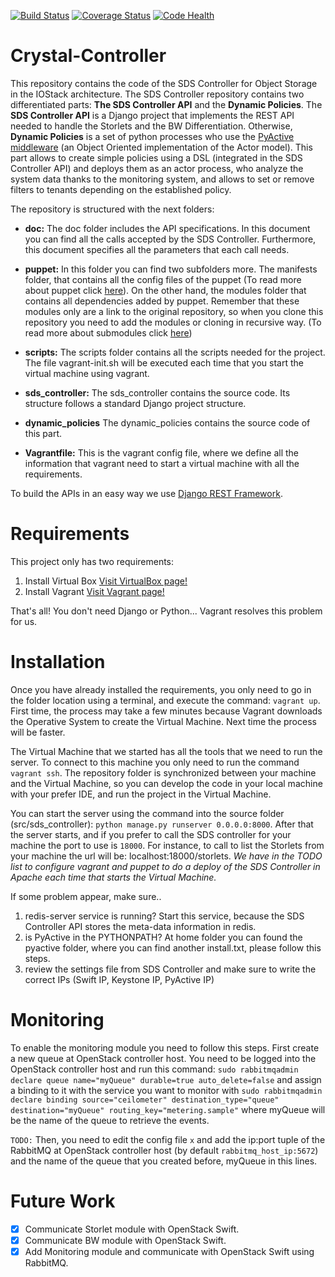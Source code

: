 [![Build Status](https://travis-ci.org/Crystal-SDS/controller.svg?branch=master)](https://travis-ci.org/Crystal-SDS/controller)
[![Coverage Status](https://coveralls.io/repos/github/Crystal-SDS/controller/badge.svg?branch=master)](https://coveralls.io/github/Crystal-SDS/controller?branch=master)
[![Code Health](https://landscape.io/github/Crystal-SDS/controller/master/landscape.svg?style=flat)](https://landscape.io/github/Crystal-SDS/controller/master)


# Crystal-Controller

This repository contains the code of the SDS Controller for Object Storage in the IOStack architecture. The SDS Controller repository contains two differentiated parts: **The SDS Controller API** and the **Dynamic Policies**. The **SDS Controller API** is a Django project that implements the REST API needed to handle the Storlets and the BW Differentiation. Otherwise, **Dynamic Policies** is a set of python processes who use the [PyActive middleware](https://github.com/cloudspaces/pyactive) (an Object Oriented implementation of the Actor model). This part allows to create simple policies using a DSL (integrated in the SDS Controller API) and deploys them as an actor process, who analyze the system data thanks to the monitoring system, and allows to set or remove filters to tenants depending on the established policy.

The repository is structured with the next folders:

* **doc:** The doc folder includes the API specifications. In this document you can find all the calls accepted by the SDS Controller. Furthermore, this document specifies all the parameters that each call needs.

* **puppet:** In this folder you can find two subfolders more. The manifests folder, that contains all the config files of the puppet (To read more about puppet click [here](http://docs.vagrantup.com/v2/provisioning/puppet_apply.html)). On the other hand, the modules folder that contains all dependencies added by puppet. Remember that these modules only are a link to the original repository, so when you clone this repository you need to add the modules or cloning in recursive way. (To read more about submodules click [here](https://git-scm.com/book/en/v2/Git-Tools-Submodules))

* **scripts:** The scripts folder contains all the scripts needed for the project. The file vagrant-init.sh will be executed each time that you start the virtual machine using vagrant.

* **sds_controller:** The sds_controller contains the source code. Its structure follows a standard Django project structure.

* **dynamic_policies** The dynamic_policies contains the source code of this part.

* **Vagrantfile:** This is the vagrant config file, where we define all the information that vagrant need to start a virtual machine with all the requirements.  

To build the APIs in an easy way we use [Django REST Framework](http://www.django-rest-framework.org/).

# Requirements

This project only has two requirements:

1. Install Virtual Box [Visit VirtualBox page!](https://www.virtualbox.org/)
2. Install Vagrant [Visit Vagrant page!](https://www.vagrantup.com/downloads.html)

That's all! You don't need Django or Python... Vagrant resolves this problem for us.

# Installation

Once you have already installed the requirements, you only need to go in the folder location using a terminal, and execute the command: `vagrant up`. First time, the process may take a few minutes because Vagrant downloads the Operative System to create the Virtual Machine. Next time the process will be faster.

The Virtual Machine that we started has all the tools that we need to run the server. To connect to this machine you only need to run the command `vagrant ssh`. The repository folder is synchronized between your machine and the Virtual Machine, so you can develop the code in your local machine with your prefer IDE, and run the project in the Virtual Machine.

You can start the server using the command into the source folder (src/sds_controller): `python manage.py runserver 0.0.0.0:8000`. After that the server starts, and if you prefer to call the SDS controller for your machine the port to use is `18000`. For instance, to call to list the Storlets from your machine the url will be: localhost:18000/storlets. *We have in the TODO list to configure vagrant and puppet to do a deploy of the SDS Controller in Apache each time that starts the Virtual Machine.*

If some problem appear, make sure..

1. redis-server service is running? Start this service, because the SDS Controller API stores the meta-data information in redis.
2. is PyActive in the PYTHONPATH? At home folder you can found the pyactive folder, where you can find another install.txt, please follow this steps.
3. review the settings file from SDS Controller and make sure to write the correct IPs (Swift IP, Keystone IP, PyActive IP)


# Monitoring
<!-- out of date -->
To enable the monitoring module you need to follow this steps. First create a new queue at OpenStack controller host. You need to be logged into the OpenStack controller host and run this command: `sudo rabbitmqadmin declare queue name="myQueue" durable=true auto_delete=false` and assign a binding to it with the service you want to monitor with `sudo rabbitmqadmin declare binding source="ceilometer" destination_type="queue" destination="myQueue" routing_key="metering.sample"` where myQueue will be the name of the queue to retrieve the events.

`TODO:` Then, you need to edit the config file `x` and add the ip:port tuple of the RabbitMQ at OpenStack controller host (by default `rabbitmq_host_ip:5672`) and the name of the queue that you created before, myQueue in this lines.

# Future Work

- [x] Communicate Storlet module with OpenStack Swift.
- [x] Communicate BW module with OpenStack Swift.
- [x] Add Monitoring module and communicate with OpenStack Swift using RabbitMQ.
